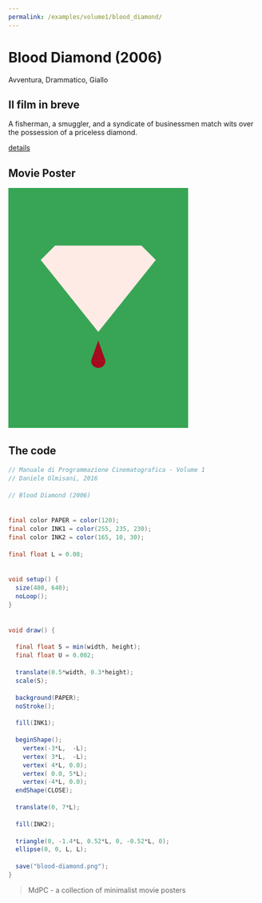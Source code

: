 ```yaml
---
permalink: /examples/volume1/blood_diamond/
---
```

# Blood Diamond (2006)

Avventura, Drammatico, Giallo

## Il film in breve
A fisherman, a smuggler, and a syndicate of businessmen match wits over the possession of a priceless diamond.

[details](https://www.imdb.com/title/tt0450259/)

## Movie Poster
<img src="blood-diamond.png"  width="360px" title="Blood Diamond">


## The code
```java
// Manuale di Programmazione Cinematografica - Volume 1
// Daniele Olmisani, 2016

// Blood Diamond (2006)


final color PAPER = color(120);
final color INK1 = color(255, 235, 230);
final color INK2 = color(165, 10, 30);

final float L = 0.08;


void setup() {
  size(480, 640);
  noLoop();
}


void draw() {
  
  final float S = min(width, height);
  final float U = 0.002;
  
  translate(0.5*width, 0.3*height);
  scale(S);
  
  background(PAPER);
  noStroke();
  
  fill(INK1);

  beginShape();
    vertex(-3*L,  -L);
    vertex( 3*L,  -L);
    vertex( 4*L, 0.0);
    vertex( 0.0, 5*L);
    vertex(-4*L, 0.0);
  endShape(CLOSE);
  
  translate(0, 7*L);
  
  fill(INK2);
  
  triangle(0, -1.4*L, 0.52*L, 0, -0.52*L, 0);
  ellipse(0, 0, L, L);
  
  save("blood-diamond.png");
}
```

> MdPC - a collection of minimalist movie posters
